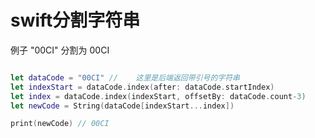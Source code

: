 # swift分割字符串

例子 "00CI" 分割为 00CI

``` swift

let dataCode = "00CI" //	这里是后端返回带引号的字符串
let indexStart = dataCode.index(after: dataCode.startIndex)
let index = dataCode.index(indexStart, offsetBy: dataCode.count-3)
let newCode = String(dataCode[indexStart...index])

print(newCode) // 00CI

```